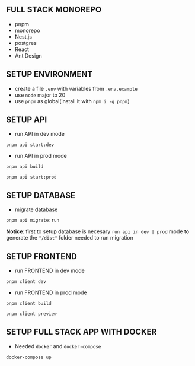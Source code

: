 ## FULL STACK MONOREPO
- pnpm
- monorepo
- Nest.js
- postgres
- React
- Ant Design

## SETUP ENVIRONMENT
- create a file `.env` with variables from `.env.example`
- use `node` major to 20
- use `pnpm` as global(install it with `npm i -g pnpm`)

## SETUP API
- run API in dev mode
```
pnpm api start:dev
```
- run API in prod mode
```
pnpm api build
```
```
pnpm api start:prod
```

## SETUP DATABASE
- migrate database
```
pnpm api migrate:run
```
**Notice**: first to setup database is necesary `run api in dev | prod` mode to generate the `"/dist"` folder needed to run migration


## SETUP FRONTEND
- run FRONTEND in dev mode
```
pnpm client dev
```
- run FRONTEND in prod mode
```
pnpm client build
```
```
pnpm client preview
```

## SETUP FULL STACK APP WITH DOCKER
- Needed `docker` and `docker-compose`
```
docker-compose up
```